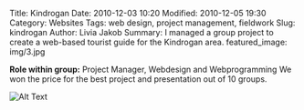 Title: Kindrogan
Date: 2010-12-03 10:20
Modified: 2010-12-05 19:30
Category: Websites
Tags: web design, project management, fieldwork
Slug: kindrogan
Author: Livia Jakob
Summary: I managed a group project to create a web-based tourist guide for the Kindrogan area.
featured_image: img/3.jpg



**Role within group:** Project Manager, Webdesign and Webprogramming
We won the price for the best project and presentation out of 10 groups.

![Alt Text]({filename}/img/test.JPG)
